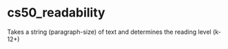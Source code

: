 # cs50_readability
Takes a string (paragraph-size) of text and determines the reading level (k-12+)
